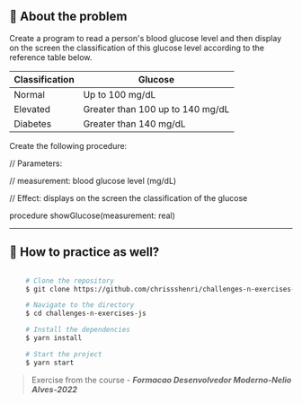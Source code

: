 ## 👀 About the problem

Create a program to read a person's blood glucose level and then display on the screen the classification of this glucose level according to the reference table below.

| Classification | Glucose |
| --- | --- | 
| Normal | Up to 100 mg/dL |
| Elevated | Greater than 100 up to 140 mg/dL |
| Diabetes | Greater than 140 mg/dL |

Create the following procedure:

// Parameters:

// measurement: blood glucose level (mg/dL)

// Effect: displays on the screen the classification of the glucose

procedure showGlucose(measurement: real)

---

## 📁 How to practice as well?

```bash

    # Clone the repository
    $ git clone https://github.com/chrissshenri/challenges-n-exercises-js.git

    # Navigate to the directory
    $ cd challenges-n-exercises-js

    # Install the dependencies
    $ yarn install

    # Start the project
    $ yarn start

```

> 
> Exercise from the course - ***Formacao Desenvolvedor Moderno-Nelio Alves-2022***


